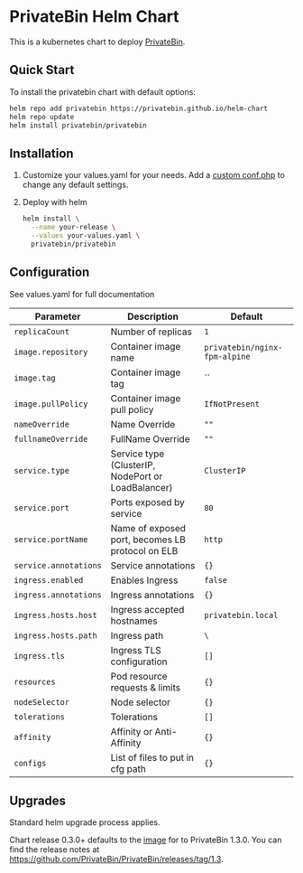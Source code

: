 # PrivateBin Helm Chart

This is a kubernetes chart to deploy [PrivateBin](https://github.com/PrivateBin/PrivateBin).

## Quick Start

To install the privatebin chart with default options:

```bash
helm repo add privatebin https://privatebin.github.io/helm-chart
helm repo update
helm install privatebin/privatebin
```

## Installation

1. Customize your values.yaml for your needs. Add a [custom conf.php](https://github.com/PrivateBin/PrivateBin/blob/master/cfg/conf.sample.php) to change any default settings.

1. Deploy with helm

    ```bash
    helm install \
      --name your-release \
      --values your-values.yaml \
      privatebin/privatebin
    ```

## Configuration

See values.yaml for full documentation

|              Parameter      |                    Description                     |                     Default                      |
| --------------------------- | -------------------------------------------------- | ------------------------------------------------ |
| `replicaCount`              | Number of replicas                                 | `1`                                              |
| `image.repository`          | Container image name                               | `privatebin/nginx-fpm-alpine`                    |
| `image.tag`                 | Container image tag                                | ``                                               |
| `image.pullPolicy`          | Container image pull policy                        | `IfNotPresent`                                   |
| `nameOverride`              | Name Override                                      | `""`                                             |
| `fullnameOverride`          | FullName Override                                  | `""`                                             |
| `service.type`              | Service type (ClusterIP, NodePort or LoadBalancer) | `ClusterIP`                                      |
| `service.port`              | Ports exposed by service                           | `80`                                             |
| `service.portName`          | Name of exposed port, becomes LB protocol on ELB   | `http`                                           |
| `service.annotations`       | Service annotations                                | `{}`                                             |
| `ingress.enabled`           | Enables Ingress                                    | `false`                                          |
| `ingress.annotations`       | Ingress annotations                                | `{}`                                             |
| `ingress.hosts.host`        | Ingress accepted hostnames                         | `privatebin.local`                               |
| `ingress.hosts.path`        | Ingress path                                       | `\`                                              |
| `ingress.tls`               | Ingress TLS configuration                          | `[]`                                             |
| `resources`                 | Pod resource requests & limits                     | `{}`                                             |
| `nodeSelector`              | Node selector                                      | `{}`                                             |
| `tolerations`               | Tolerations                                        | `[]`                                             |
| `affinity`                  | Affinity or Anti-Affinity                          | `{}`                                             |
| `configs`                   | List of files to put in cfg path                   | `{}`                                             |

## Upgrades
Standard helm upgrade process applies.

Chart release 0.3.0+ defaults to the [image](https://github.com/PrivateBin/docker-nginx-fpm-alpine/releases/tag/1.3.0-alpine3.10) for to PrivateBin 1.3.0. You can find the release notes at https://github.com/PrivateBin/PrivateBin/releases/tag/1.3.
